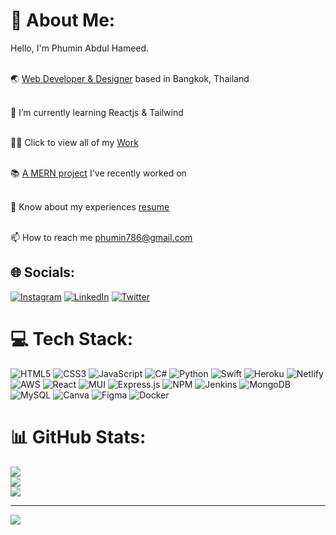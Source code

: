 # 💫 About Me:

Hello, I'm Phumin Abdul Hameed.

<br>🌏 [Web Developer & Designer](phumzxter.com) based in Bangkok, Thailand

<br>🧠 I’m currently learning Reactjs & Tailwind

<br>👨‍💻 Click to view all of my [Work](https://github.com/phumzxter?tab=repositories)

<br>📚 [A MERN project](https://github.com/phumzxter/Au-Tutify) I've recently worked on

<br>📄 Know about my experiences [resume](https://github.com/phumzxter/Resume/blob/main/README.md)

<br>📫 How to reach me phumin786@gmail.com<br>


## 🌐 Socials:

[![Instagram](https://img.shields.io/badge/Instagram-%23E4405F.svg?logo=Instagram&logoColor=white)](https://instagram.com/phumzxter) 
[![LinkedIn](https://img.shields.io/badge/LinkedIn-%230077B5.svg?logo=linkedin&logoColor=white)](https://www.linkedin.com/in/phumin-abdul-hameed-212b341a1/) 
[![Twitter](https://img.shields.io/badge/Twitter-%231DA1F2.svg?logo=Twitter&logoColor=white)](https://twitter.com/phumzxter) 

# 💻 Tech Stack:

![HTML5](https://img.shields.io/badge/html5-%23E34F26.svg?style=flat&logo=html5&logoColor=white) ![CSS3](https://img.shields.io/badge/css3-%231572B6.svg?style=flat&logo=css3&logoColor=white) ![JavaScript](https://img.shields.io/badge/javascript-%23323330.svg?style=flat&logo=javascript&logoColor=%23F7DF1E) ![C#](https://img.shields.io/badge/c%23-%23239120.svg?style=flat&logo=c-sharp&logoColor=white) ![Python](https://img.shields.io/badge/python-3670A0?style=flat&logo=python&logoColor=ffdd54) ![Swift](https://img.shields.io/badge/swift-F54A2A?style=flat&logo=swift&logoColor=white) ![Heroku](https://img.shields.io/badge/heroku-%23430098.svg?style=flat&logo=heroku&logoColor=white) ![Netlify](https://img.shields.io/badge/netlify-%23000000.svg?style=flat&logo=netlify&logoColor=#00C7B7) ![AWS](https://img.shields.io/badge/AWS-%23FF9900.svg?style=flat&logo=amazon-aws&logoColor=white) ![React](https://img.shields.io/badge/react-%2320232a.svg?style=flat&logo=react&logoColor=%2361DAFB) ![MUI](https://img.shields.io/badge/MUI-%230081CB.svg?style=flat&logo=material-ui&logoColor=white) ![Express.js](https://img.shields.io/badge/express.js-%23404d59.svg?style=flat&logo=express&logoColor=%2361DAFB) ![NPM](https://img.shields.io/badge/NPM-%23000000.svg?style=flat&logo=npm&logoColor=white) ![Jenkins](https://img.shields.io/badge/jenkins-%232C5263.svg?style=flat&logo=jenkins&logoColor=white) ![MongoDB](https://img.shields.io/badge/MongoDB-%234ea94b.svg?style=flat&logo=mongodb&logoColor=white) ![MySQL](https://img.shields.io/badge/mysql-%2300f.svg?style=flat&logo=mysql&logoColor=white) ![Canva](https://img.shields.io/badge/Canva-%2300C4CC.svg?style=flat&logo=Canva&logoColor=white) 	![Figma](https://img.shields.io/badge/figma-%23F24E1E.svg?style=flat&logo=figma&logoColor=white) ![Docker](https://img.shields.io/badge/docker-%230db7ed.svg?style=flat&logo=docker&logoColor=white)

# 📊 GitHub Stats:

![](https://github-readme-stats.vercel.app/api?username=phumzxter&theme=dark&hide_border=false&include_all_commits=false&count_private=false)<br/>
![](https://github-readme-streak-stats.herokuapp.com/?user=phumzxter&theme=dark&hide_border=false)<br/>
![](https://github-readme-stats.vercel.app/api/top-langs/?username=phumzxter&theme=dark&hide_border=false&include_all_commits=false&count_private=false&layout=compact)

---
[![](https://visitcount.itsvg.in/api?id=phumzxter&icon=5&color=1)](https://visitcount.itsvg.in)
